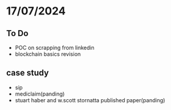 # 17/07/2024

## To Do
- POC on scrapping from linkedin
- blockchain basics revision

## case study 
- sip
- mediclaim(panding)
- stuart haber and w.scott stornatta published paper(panding)
